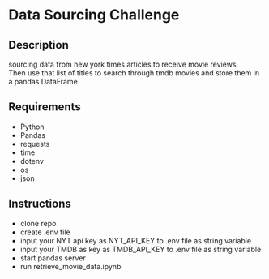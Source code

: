 # Data Sourcing Challenge  

## Description
sourcing data from new york times articles to receive movie reviews.  
Then use that list of titles to search through tmdb movies and store them in a pandas DataFrame  

## Requirements
- Python
- Pandas
- requests
- time
- dotenv
- os
- json  

## Instructions
- clone repo
- create .env file
- input your NYT api key as NYT_API_KEY to .env file as string variable
- input your TMDB as key as TMDB_API_KEY to .env file as string variable
- start pandas server
- run retrieve_movie_data.ipynb